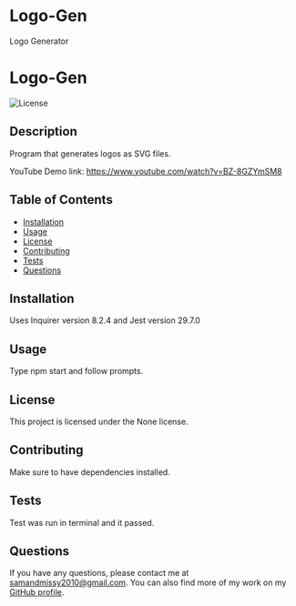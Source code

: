 # Logo-Gen
Logo Generator
# Logo-Gen

![License](https://img.shields.io/badge/license-None-blue.svg)

## Description
Program that generates logos as SVG files.

YouTube Demo link: https://www.youtube.com/watch?v=BZ-8GZYmSM8

## Table of Contents
- [Installation](#installation)  
- [Usage](#usage)  
- [License](#license) 
- [Contributing](#contributing)  
- [Tests](#tests)  
- [Questions](#questions)

## Installation
Uses Inquirer version 8.2.4 and Jest version 29.7.0

## Usage
Type npm start and follow prompts.

## License
This project is licensed under the None license.

## Contributing
Make sure to have dependencies installed. 

## Tests
Test was run in terminal and it passed.

## Questions
If you have any questions, please contact me at [samandmissy2010@gmail.com](mailto:samandmissy2010@gmail.com).
You can also find more of my work on my [GitHub profile](https://github.com/Sam-Mina-engineer).
